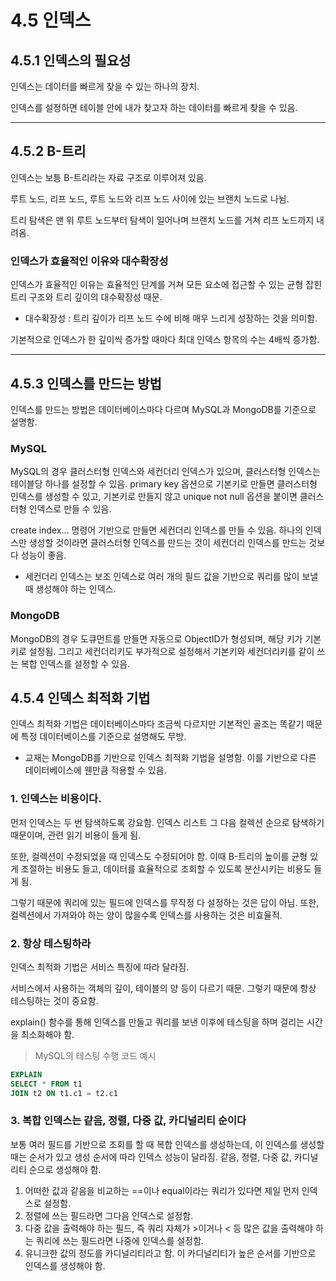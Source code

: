 # 4.5 인덱스
## 4.5.1 인덱스의 필요성

인덱스는 데이터를 빠르게 찾을 수 있는 하나의 장치.

인덱스를 설정하면 테이블 안에 내가 찾고자 하는 데이터를 빠르게 찾을 수 있음.

---

## 4.5.2 B-트리

인덱스는 보틍 B-트리라는 자료 구조로 이루어져 있음.

루트 노드, 리프 노드, 루트 노드와 리프 노드 사이에 있는 브랜치 노드로 나뉨.

트리 탐색은 맨 위 루트 노드부터 탐색이 일어나며 브랜치 노드를 거쳐 리프 노드까지 내려옴.

### 인덱스가 효율적인 이유와 대수확장성

인덱스가 효율적인 이유는 효율적인 단계를 거쳐 모든 요소에 접근할 수 있는 균형 잡힌 트리 구조와 트리 깊이의 대수확장성 때문.

- 대수확장성 : 트리 깊이가 리프 노드 수에 비해 매우 느리게 성장하는 것을 의미함.

기본적으로 인덱스가 한 깊이씩 증가할 때마다 최대 인덱스 항목의 수는 4배씩 증가함.

---

## 4.5.3 인덱스를 만드는 방법

인덱스를 만드는 방법은 데이터베이스마다 다르며 MySQL과 MongoDB를 기준으로 설명함.

### MySQL

MySQL의 경우 클러스터형 인덱스와 세컨더리 인덱스가 있으며, 클러스터형 인덱스는 테이블당 하나를 설정할 수 있음. primary key 옵션으로 기본키로 만들면 클러스터형 인덱스를 생성할 수 있고, 기본키로 만들지 않고 unique not null 옵션을 붙이면 클러스터형 인덱스로 만들 수 있음.

create index… 명령어 기반으로 만들면 세컨더리 인덱스를 만들 수 있음. 하나의 인덱스만 생성할 것이라면 클러스터형 인덱스를 만드는 것이 세컨더리 인덱스를 만드는 것보다 성능이 좋음.

- 세컨더리 인덱스는 보조 인덱스로 여러 개의 필드 값을 기반으로 쿼리를 많이 보낼 때 생성해야 하는 인덱스.

### MongoDB

MongoDB의 경우 도큐먼트를 만들면 자동으로 ObjectID가 형성되며, 해당 키가 기본키로 설정됨. 그리고 세컨더리키도 부가적으로 설정해서 기본키와 세컨더리키를 같이 쓰는 복합 인덱스를 설정할 수 있음.

## 4.5.4 인덱스 최적화 기법

인덱스 최적화 기법은 데이터베이스마다 조금씩 다르지만 기본적인 골조는 똑같기 때문에 특정 데이터베이스를 기준으로 설명해도 무방.

- 교재는 MongoDB를 기반으로 인덱스 최적화 기법을 설명함. 이를 기반으로 다른 데이터베이스에 웬만큼 적용할 수 있음.

### 1. 인덱스는 비용이다.

먼저 인덱스는 두 번 탐색하도록 강요함. 인덱스 리스트 그 다음 컬렉션 순으로 탐색하기 때문이며, 관련 읽기 비용이 들게 됨.

또한, 컬렉션이 수정되었을 때 인덱스도 수정되어야 함. 이때 B-트리의 높이를 균형 있게 조절하는 비용도 들고, 데이터를 효율적으로 조회할 수 있도록 분산시키는 비용도 들게 됨.

그렇기 때문에 쿼리에 있는 필드에 인덱스를 무작정 다 설정하는 것은 답이 아님. 또한, 컬렉션에서 가져와야 하는 양이 많을수록 인덱스를 사용하는 것은 비효율적.

### 2. 항상 테스팅하라

인덱스 최적화 기법은 서비스 특징에 따라 달라짐.

서비스에서 사용하는 객체의 깊이, 테이블의 양 등이 다르기 때문. 그렇기 때문에 항상 테스팅하는 것이 중요함.

explain() 함수를 통해 인덱스를 만들고 쿼리를 보낸 이후에 테스팅을 하며 걸리는 시간을 최소화해야 함.

> MySQL의 테스팅 수행 코드 예시
```sql
EXPLAIN
SELECT * FROM t1
JOIN t2 ON t1.c1 = t2.c1
```

### 3. 복합 인덱스는 같음, 정렬, 다중 값, 카디널리티 순이다

보통 여러 필드를 기반으로 조회를 할 때 복합 인덱스를 생성하는데, 이 인덱스를 생성할 때는 순서가 있고 생성 순서에 따라 인덱스 성능이 달라짐. 같음, 정렬, 다중 값, 카디널리티 순으로 생성해야 함.

1. 어떠한 값과 같음을 비교하는 ==이나 equal이라는 쿼리가 있다면 제일 먼저 인덱스로 설정함.
2. 정렬에 쓰는 필드라면 그다음 인덱스로 설정함.
3. 다중 값을 출력해야 하는 필드, 즉 쿼리 자체가 >이거나 < 등 많은 값을 출력해야 하는 쿼리에 쓰는 필드라면 나중에 인덱스를 설정함.
4. 유니크한 값의 정도를 카디널리티라고 함. 이 카디널리티가 높은 순서를 기반으로 인덱스를 생성해야 함.
